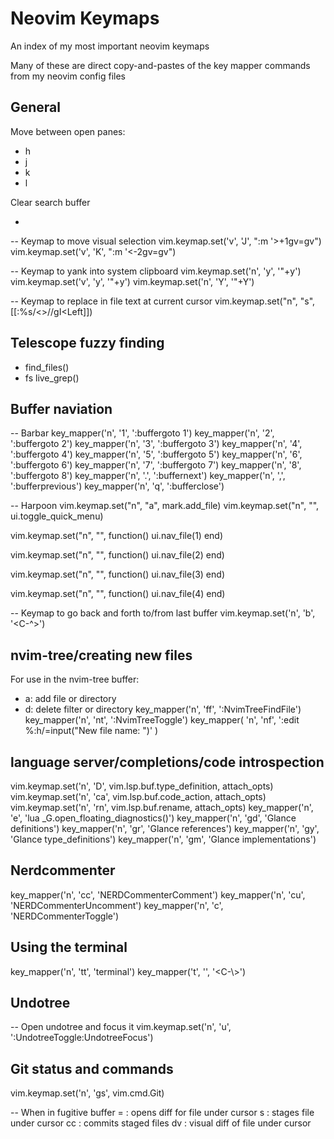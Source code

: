 # Neovim Keymaps

An index of my most important neovim keymaps

Many of these are direct copy-and-pastes of the key mapper commands from my
neovim config files

## General

Move between open panes:
- <leader>h
- <leader>j
- <leader>k
- <leader>l

Clear search buffer
- <leader><leader>

-- Keymap to move visual selection
vim.keymap.set('v', 'J', ":m '>+1<CR>gv=gv")
vim.keymap.set('v', 'K', ":m '<-2<CR>gv=gv")

-- Keymap to yank into system clipboard
vim.keymap.set('n', '<leader>y', '"+y')
vim.keymap.set('v', '<leader>y', '"+y')
vim.keymap.set('n', '<leader>Y', '"+Y')

-- Keymap to replace in file text at current cursor
vim.keymap.set("n", "<leader>s", [[:%s/\<<C-r><C-w>\>/<C-r><C-w>/gI<Left><Left><Left]])

## Telescope fuzzy finding

- <C-p> find_files()
- <leader>fs live_grep()

## Buffer naviation

-- Barbar
key_mapper('n', '<leader>1', ':buffergoto 1<cr>')
key_mapper('n', '<leader>2', ':buffergoto 2<cr>')
key_mapper('n', '<leader>3', ':buffergoto 3<cr>')
key_mapper('n', '<leader>4', ':buffergoto 4<cr>')
key_mapper('n', '<leader>5', ':buffergoto 5<cr>')
key_mapper('n', '<leader>6', ':buffergoto 6<cr>')
key_mapper('n', '<leader>7', ':buffergoto 7<cr>')
key_mapper('n', '<leader>8', ':buffergoto 8<cr>')
key_mapper('n', '<leader>.', ':buffernext<cr>')
key_mapper('n', '<leader>,', ':bufferprevious<cr>')
key_mapper('n', '<leader>q', ':bufferclose<cr>')

-- Harpoon
vim.keymap.set("n", "<leader>a", mark.add_file)
vim.keymap.set("n", "<C-e>", ui.toggle_quick_menu)

vim.keymap.set("n", "<C-h>", function()
    ui.nav_file(1)
end)

vim.keymap.set("n", "<C-j>", function()
    ui.nav_file(2)
end)

vim.keymap.set("n", "<C-k>", function()
    ui.nav_file(3)
end)

vim.keymap.set("n", "<C-l>", function()
    ui.nav_file(4)
end)

-- Keymap to go back and forth to/from last buffer
vim.keymap.set('n', '<leader>b', '<C-^>')

## nvim-tree/creating new files
For use in the nvim-tree buffer:

- a: add file or directory
- d: delete filter or directory
key_mapper('n', '<leader>ff', ':NvimTreeFindFile<CR>')
key_mapper('n', '<leader>nt', ':NvimTreeToggle<CR>')
key_mapper(
    'n',
    '<leader>nf',
    ':edit %:h/<C-r>=input("New file name: ")<CR><CR>'
)

## language server/completions/code introspection
vim.keymap.set('n', '<leader>D', vim.lsp.buf.type_definition, attach_opts)
vim.keymap.set('n', '<leader>ca', vim.lsp.buf.code_action, attach_opts)
vim.keymap.set('n', '<leader>rn', vim.lsp.buf.rename, attach_opts)
key_mapper('n', '<Leader>e', '<Cmd>lua _G.open_floating_diagnostics()<CR>')
key_mapper('n', '<leader>gd', '<CMD>Glance definitions<CR>')
key_mapper('n', '<leader>gr', '<CMD>Glance references<CR>')
key_mapper('n', '<leader>gy', '<CMD>Glance type_definitions<CR>')
key_mapper('n', '<leader>gm', '<CMD>Glance implementations<CR>')

## Nerdcommenter
key_mapper('n', '<leader>cc', '<Plug>NERDCommenterComment')
key_mapper('n', '<leader>cu', '<Plug>NERDCommenterUncomment')
key_mapper('n', '<leader>c<space>', '<Plug>NERDCommenterToggle')

## Using the terminal
key_mapper('n', '<leader>tt', '<Cmd>terminal<CR>')
key_mapper('t', '<Esc>', '<C-\\><C-n>')

## Undotree
-- Open undotree and focus it
vim.keymap.set('n', '<leader>u', ':UndotreeToggle<CR>:UndotreeFocus<CR>')

## Git status and commands
vim.keymap.set('n', '<leader>gs', vim.cmd.Git)

-- When in fugitive buffer
=  : opens diff for file under cursor
s  : stages file under cursor
cc : commits staged files
dv : visual diff of file under cursor

